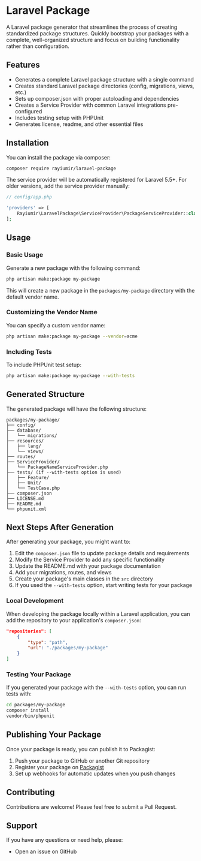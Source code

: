 # Laravel Package

A Laravel package generator that streamlines the process of creating standardized package structures. Quickly bootstrap your packages with a complete, well-organized structure and focus on building functionality rather than configuration.

## Features

- Generates a complete Laravel package structure with a single command
- Creates standard Laravel package directories (config, migrations, views, etc.)
- Sets up composer.json with proper autoloading and dependencies
- Creates a Service Provider with common Laravel integrations pre-configured
- Includes testing setup with PHPUnit
- Generates license, readme, and other essential files

## Installation

You can install the package via composer:

```bash
composer require rayiumir/laravel-package
```

The service provider will be automatically registered for Laravel 5.5+. For older versions, add the service provider manually:

```php
// config/app.php

'providers' => [
    Rayiumir\LaravelPackage\ServiceProvider\PackageServiceProvider::class,
];
```

## Usage

### Basic Usage

Generate a new package with the following command:

```bash
php artisan make:package my-package
```

This will create a new package in the `packages/my-package` directory with the default vendor name.

### Customizing the Vendor Name

You can specify a custom vendor name:

```bash
php artisan make:package my-package --vendor=acme
```

### Including Tests

To include PHPUnit test setup:

```bash
php artisan make:package my-package --with-tests
```

## Generated Structure

The generated package will have the following structure:

```
packages/my-package/
├── config/
├── database/
│   └── migrations/
├── resources/
│   ├── lang/
│   └── views/
├── routes/
├── ServiceProvider/
│   └── PackageNameServiceProvider.php
├── tests/ (if --with-tests option is used)
│   ├── Feature/
│   ├── Unit/
│   └── TestCase.php
├── composer.json
├── LICENSE.md
├── README.md
└── phpunit.xml
```

## Next Steps After Generation

After generating your package, you might want to:

1. Edit the `composer.json` file to update package details and requirements
2. Modify the Service Provider to add any specific functionality
3. Update the README.md with your package documentation
4. Add your migrations, routes, and views
5. Create your package's main classes in the `src` directory
6. If you used the `--with-tests` option, start writing tests for your package

### Local Development

When developing the package locally within a Laravel application, you can add the repository to your application's `composer.json`:

```json
"repositories": [
    {
        "type": "path",
        "url": "./packages/my-package"
    }
]
```

### Testing Your Package

If you generated your package with the `--with-tests` option, you can run tests with:

```bash
cd packages/my-package
composer install
vendor/bin/phpunit
```

## Publishing Your Package

Once your package is ready, you can publish it to Packagist:

1. Push your package to GitHub or another Git repository
2. Register your package on [Packagist](https://packagist.org/)
3. Set up webhooks for automatic updates when you push changes

## Contributing

Contributions are welcome! Please feel free to submit a Pull Request.

## Support

If you have any questions or need help, please:

- Open an issue on GitHub
